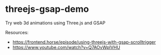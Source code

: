 # threejs-gsap-demo

Try web 3d animations using Three.js and GSAP

Resources:
- https://frontend.horse/episode/using-threejs-with-gsap-scrolltrigger
- https://www.youtube.com/watch?v=Q7AOvWpIVHU
